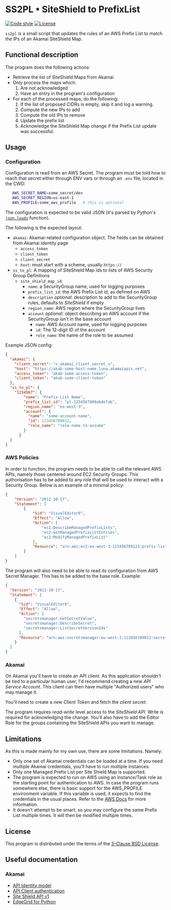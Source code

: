 # SS2PL • SiteShield to PrefixList
[![Code style](https://img.shields.io/badge/code%20style-black-000000)](https://github.com/python/black) [![License](https://img.shields.io/github/license/vladvasiliu/ss2pl)](LICENSE)


`ss2pl` is a small script that updates the rules of an AWS Prefix List to match the IPs of an Akamai SiteShield Map.


## Functional description


The program does the following actions:

* Retrieve the list of SiteShield Maps from Akamai
* Only process the maps which:
  1. Are not acknowledged
  2. Have an entry in the program's configuration
* For each of the processed maps, do the following:
  1. If the list of proposed CIDRs is empty, skip it and log a warning.
  2. Compute the new IPs to add
  3. Compute the old IPs to remove
  4. Update the prefix list
  5. Acknowledge the SiteShield Map change if the Prefix List update was successful.


## Usage

### Configuration

Configuration is read from an AWS Secret. The program must be told how to reach that secret either through ENV vars or
through an `.env` file, located in the CWD:

```bash
   AWS_SECRET_NAME=some_secret/dev
   AWS_SECRET_REGION=us-east-1
   AWS_PROFILE=some_aws_profile   # this is optional
```

The configuration is expected to be valid JSON (it's parsed by Python's
[`json.loads`](https://docs.python.org/3/library/json.html#json.loads) function).

The following is the expected layout:

* `akamai`: Akamai-related configuration object. The fields can be obtained from Akamai identity page
   - `access_token`
   - `client_token`
   - `client_secret`
   - `host`: must start with a scheme, usually ``https://``
* `ss_to_pl`: A mapping of SiteShield Map ids to lists of AWS Security Group Definitions
   - `site_shield_map_id`:
      + `name`: a SecurityGroup name, used for logging purposes
      + `prefix_list_id`: the AWS Prefix List id, as defined on AWS
      + `description` *optional*: description to add to the SecurityGroup rules, defaults to *SiteShield* if empty
      + `region_name`: AWS region where the SecurityGroup lives
      + `account` *optional*: object describing an AWS account if the SecurityGroup isn't in the base account
         - `name`: AWS Account name, used for logging purposes
         - `id`: The 12-digit ID of the account
         - `role_name`: the name of the role to be assumed

Example JSON config:

```json
{
  "akamai": {
    "client_secret": "=_akamai_client_secret_=",
    "host": "https://akab-some-host-name.luna.akamaiapis.net",
    "access_token": "akab-some-access-token",
    "client_token": "akab-some-client-token"
  },
  "ss_to_pl": {
    "1234567": {
        "name": "Prefix List Name",
        "prefix_list_id": "pl-1234567890abdefab",
        "region_name": "eu-west-3",
        "account": {
          "name": "some-account-name",
          "id": 123456789012,
          "role_name": "role-name-to-assume"
        }
      }
  }
}
```

### AWS Policies

In order to function, the program needs to be able to call the relevant AWS APIs, namely those centered around EC2
Security Groups. This authorisation has to be added to any role that will be used to interact with a Security Group.
Below is an example of a minimal policy:

```json
{
    "Version": "2012-10-17",
    "Statement": [
        {
            "Sid": "VisualEditor0",
            "Effect": "Allow",
            "Action": [
                "ec2:DescribeManagedPrefixLists",
                "ec2:GetManagedPrefixListEntries",
                "ec2:ModifyManagedPrefixList"
            ],
            "Resource": "arn:aws:ec2:eu-west-3:123456789123:prefix-list/pl-0123456789abcdef0"
        }
    ]
}
```

The program will also need to be able to read its configuration from AWS Secret Manager. This has to be added to the
base role. Example:

```json
{
  "Version": "2012-10-17",
  "Statement": [
    {
      "Sid": "VisualEditor0",
      "Effect": "Allow",
      "Action": [
        "secretsmanager:GetSecretValue",
        "secretsmanager:DescribeSecret",
        "secretsmanager:ListSecretVersionIds"
      ],
      "Resource": "arn:aws:secretsmanager:eu-west-3:123456789012:secret:super-secret/dev-*"
    }
  ]
}
```

### Akamai

On Akamai you'll have to create an API client. As this application shouldn't be tied to a particular human user, I'd
recommend creating a new *API Service Account*. This client can then have multiple "Authorized users" who may manage it.

You'll need to create a new *Client Token* and fetch the *client secret*.

The program requires *read-write* level access to the *SiteShield API*. Write is required for acknowledging the change.
You'll also have to add the Editor Role for the groups containing the SiteShield APIs you want to manage.

## Limitations

As this is made mainly for my own use, there are some limitations. Namely:

* Only one set of Akamai credentials can be loaded at a time. If you need multiple Akamai credentials, you'll have to
    run multiple instances.
* Only one Managed Prefix List per Site Shield Map is supported.
* The program is expected to run on AWS using an Instance/Task role as the starting point for authentication to AWS.
  In case the program runs somewhere else, there is basic support for the AWS_PROFILE environment variable.
  If this variable is used, it expects to find the credentials in the usual places.
  Refer to the [AWS Docs](https://boto3.amazonaws.com/v1/documentation/api/latest/guide/credentials.html)
  for more information.
* It doesn't attempt to be smart, so you may configure the same Prefix List multiple times.
  It will then be modified multiple times.

## License

This program is distributed under the terms of the [3-Clause BSD License](LICENSE).


## Useful documentation

### Akamai

* [API Identity model](https://developer.akamai.com/legacy/introduction/Identity_Model.html)
* [API Client authentication](https://developer.akamai.com/legacy/introduction/Client_Auth.html)
* [Site Shield API v1](https://developer.akamai.com/api/cloud_security/site_shield/v1.html)
* [EdgeGrid for Python](https://github.com/akamai/AkamaiOPEN-edgegrid-python)

